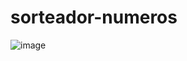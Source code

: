 # sorteador-numeros
![image](https://github.com/user-attachments/assets/ac3c0b9b-5b61-48e0-8bdd-118f6068f980)
